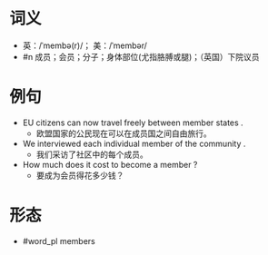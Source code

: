 # 词义
- 英：/ˈmembə(r)/； 美：/ˈmembər/
- #n 成员；会员；分子；身体部位(尤指胳膊或腿)；（英国）下院议员
# 例句
- EU citizens can now travel freely between member states .
	- 欧盟国家的公民现在可以在成员国之间自由旅行。
- We interviewed each individual member of the community .
	- 我们采访了社区中的每个成员。
- How much does it cost to become a member ?
	- 要成为会员得花多少钱？
# 形态
- #word_pl members
